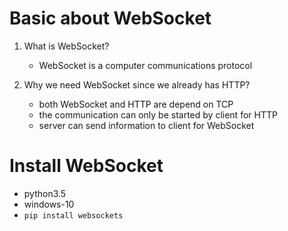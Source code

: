 # Basic about WebSocket

1. What is WebSocket?
   * WebSocket is a computer communications protocol
   
2. Why we need WebSocket since we already has HTTP?
   * both WebSocket and HTTP are depend on TCP
   * the communication can only be started by client for HTTP
   * server can send information to client for WebSocket


# Install WebSocket

* python3.5
* windows-10
* `pip install websockets`





